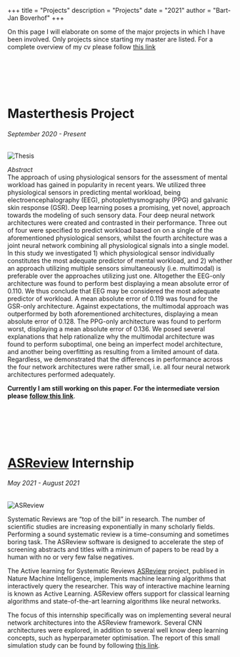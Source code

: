 +++
title = "Projects"
description = "Projects"
date = "2021"
author = "Bart-Jan Boverhof"
+++

On this page I will elaborate on some of the major projects in which I have been involved. Only projects since starting my master are listed. For a complete overview of my cv please follow [this link](https://bartjanboverhof.github.io/cv/cv.pdf)  
<br>  
<br>  
<br>  

# Masterthesis Project 
###### September 2020 - Present 
![Thesis](/images/thesis.png)
<br>  

*Abstract*  
The approach of using physiological sensors for the assessment of mental workload has gained in popularity in recent years. We utilized three physiological sensors in predicting mental workload, being electroencephalography (EEG), photoplethysmography (PPG) and galvanic skin response (GSR). Deep learning poses a promising, yet novel, approach towards the modeling of such sensory data. Four deep neural network architectures were created and contrasted in their performance. Three out of four were specified to predict workload based on on a single of the aforementioned physiological sensors, whilst the fourth architecture was a joint neural network combining all physiological signals into a single model. In this study we investigated 1) which physiological sensor individually constitutes the most adequate predictor of mental workload, and 2) whether an approach utilizing multiple sensors simultaneously (i.e. multimodal) is preferable over the approaches utilizing just one. Altogether the EEG-only architecture was found to perform best displaying a mean absolute error of 0.110. We thus conclude that EEG may be considered the most adequate predictor of workload. A mean absolute error of 0.119 was found for the GSR-only architecture. Against expectations, the multimodal approach was outperformed by both aforementioned architectures, displaying a mean absolute error of 0.128. The PPG-only architecture was found to perform worst, displaying a mean absolute error of 0.136. We posed several explanations that help rationalize why the multimodal architecture was found to perform suboptimal, one being an imperfect model architecture, and another being overfitting as resulting from a limited amount of data. Regardless, we demonstrated that the differences in performance across the four network architectures were rather small, i.e. all four neural network architectures performed adequately. 

**Currently I am still working on this paper. For the intermediate version please** [**follow this link**](https://github.com/BartJanBoverhof/Masterthesis/blob/main/0.manuscript/manuscript.pdf).  
<br>  
<br>  
<br>  

# [ASReview](https://www.asreview.nl) Internship 
###### May 2021 - August 2021

![ASReview](/images/asreview.png)


Systematic Reviews are “top of the bill” in research. The number of scientific studies are increasing exponentially in many scholarly fields. Performing a sound systematic review is a time-consuming and sometimes boring task. The ASReview software is designed to accelerate the step of screening abstracts and titles with a minimum of papers to be read by a human with no or very few false negatives.

The Active learning for Systematic Reviews [ASReview](https://www.asreview.nl) project, publised in Nature Machine Intelligence, implements machine learning algorithms that interactively query the researcher. This way of interactive machine learning is known as Active Learning. ASReview offers support for classical learning algorithms and state-of-the-art learning algorithms like neural networks.

The focus of this internship specifically was on implementing several neural network architectures into the ASReview framework. Several CNN architectures were explored, in addition to several well know deep learning concepts, such as hyperparameter optimisation. The report of this small simulation study can be found by following [this link](https://github.com/BartJanBoverhof/asreview-cnn-hpo/blob/main/report/asreview_report_bartjan.pdf).
